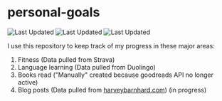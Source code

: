 # personal-goals
![Last Updated](https://img.shields.io/date/1626661379?color=FC4C02&label=Fitness%20Updated&logo=strava)
![Last Updated](https://img.shields.io/date/1626661379?color=7ac70c&label=Language%20Updated&logo=duolingo)
![Last Updated](https://img.shields.io/date/1626661379?color=e9e5cd&label=Books%20Updated&logo=goodreads)

I use this repository to keep track of my progress in these major areas:

1. Fitness (Data pulled from Strava)
2. Language learning (Data pulled from Duolingo)
3. Books read ("Manually" created because goodreads API no longer active)
4. Blog posts (Data pulled from [harveybarnhard.com](https://harveybarnhard.com)) (in progress)
